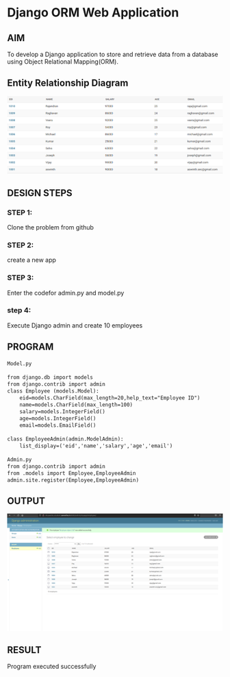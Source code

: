 # Django ORM Web Application

## AIM
To develop a Django application to store and retrieve data from a database using Object Relational Mapping(ORM).

## Entity Relationship Diagram

![Entity Relationship Diagram](./ERD.png)

## DESIGN STEPS

### STEP 1:
Clone the problem from github
### STEP 2:
create a new app
### STEP 3:
Enter the codefor admin.py and model.py
### step 4:
Execute Django admin and create 10 employees

## PROGRAM

```
Model.py

from django.db import models
from django.contrib import admin
class Employee (models.Model):
    eid=models.CharField(max_length=20,help_text="Employee ID")
    name=models.CharField(max_length=100)
    salary=models.IntegerField()
    age=models.IntegerField()
    email=models.EmailField()

class EmployeeAdmin(admin.ModelAdmin):
    list_display=('eid','name','salary','age','email')  

Admin.py 
from django.contrib import admin
from .models import Employee,EmployeeAdmin
admin.site.register(Employee,EmployeeAdmin)

```


## OUTPUT

![OUTPUT](./output.png)

## RESULT

Program executed successfully
